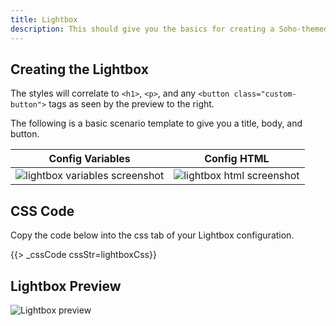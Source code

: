 ```yaml
---
title: Lightbox
description: This should give you the basics for creating a Soho-themed lightbox.
---
```


## Creating the Lightbox

The styles will correlate to `<h1>`, `<p>`, and any `<button class="custom-button">` tags as seen by the preview to the right.

The following is a basic scenario template to give you a title, body, and button.

<table>
    <thead>
        <tr>
            <th>Config Variables</th>
            <th>Config HTML</th>
        </tr>
    </thead>
    <tr>
        <td><img src="images/lightbox-variables.png" alt="lightbox variables screenshot"/></td>
        <td><img src="images/lightbox-html.png" alt="lightbox html screenshot"/></td>
    </tr>
</table>


## CSS Code

Copy the code below into the css tab of your Lightbox configuration.

{{> _cssCode cssStr=lightboxCss}}


## Lightbox Preview

<img src="images/lightbox.png" class="img-md" alt="Lightbox preview"/>
